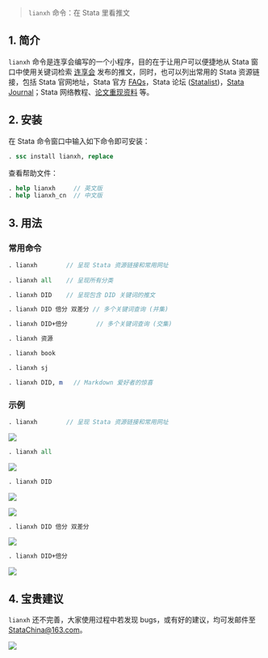  
> `lianxh` 命令：在 Stata 里看推文



## 1. 简介

`lianxh` 命令是连享会编写的一个小程序，目的在于让用户可以便捷地从 Stata 窗口中使用关键词检索 [连享会](https://www.lianxh.cn) 发布的推文，同时，也可以列出常用的 Stata 资源链接，包括 Stata 官网地址，Stata 官方 [FAQs](https://www.stata.com/support/faqs/)，Stata 论坛 ([Statalist](https://www.statalist.org/forums/))，[Stata Journal](https://www.lianxh.cn/news/12ffe67d8d8fb.html)；Stata 网络教程、[论文重现资料](https://www.lianxh.cn/news/e87e5976686d5.html) 等。

## 2. 安装

在 Stata 命令窗口中输入如下命令即可安装：

```stata
. ssc install lianxh, replace 
```

查看帮助文件：
```stata
. help lianxh     // 英文版
. help lianxh_cn  // 中文版
```
## 3. 用法


### 常用命令
```stata
. lianxh        // 呈现 Stata 资源链接和常用网址
 
. lianxh all    // 呈现所有分类

. lianxh DID    // 呈现包含 DID 关键词的推文

. lianxh DID 倍分 双差分 // 多个关键词查询 (并集)

. lianxh DID+倍分        // 多个关键词查询 (交集)

. lianxh 资源

. lianxh book

. lianxh sj

. lianxh DID, m   // Markdown 爱好者的惊喜
```

### 示例
```stata
. lianxh        // 呈现 Stata 资源链接和常用网址
```

![](https://fig-lianxh.oss-cn-shenzhen.aliyuncs.com/20201109172713.png)


```stata
. lianxh all 
```

![](https://fig-lianxh.oss-cn-shenzhen.aliyuncs.com/Lianxh_装饰黄线.png)

```stata
. lianxh DID
```
![](https://fig-lianxh.oss-cn-shenzhen.aliyuncs.com/20201109174309.png)

![](https://fig-lianxh.oss-cn-shenzhen.aliyuncs.com/Lianxh_装饰黄线.png)

```stata
. lianxh DID 倍分 双差分
```
![](https://fig-lianxh.oss-cn-shenzhen.aliyuncs.com/20201109174409.png)

```stata
. lianxh DID+倍分
```
![](https://fig-lianxh.oss-cn-shenzhen.aliyuncs.com/20201109174455.png)



## 4. 宝贵建议

`lianxh` 还不完善，大家使用过程中若发现 bugs，或有好的建议，均可发邮件至 <StataChina@163.com>。

![](https://fig-lianxh.oss-cn-shenzhen.aliyuncs.com/Lianxh_装饰黄线.png)
